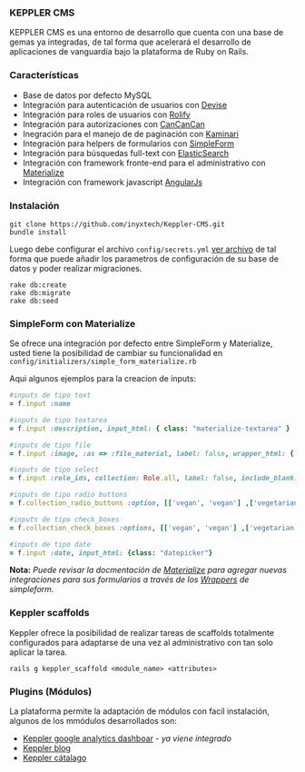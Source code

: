 ### KEPPLER CMS

KEPPLER CMS es una entorno de desarrollo que cuenta con una base de gemas ya integradas, de tal forma que acelerará el desarrollo de aplicaciones de vanguardia bajo la plataforma de Ruby on Rails.


### Características

* Base de datos por defecto MySQL
* Integración para autenticación de usuarios con [Devise](https://github.com/plataformatec/devise)
* Integración para roles de usuarios con [Rolify](https://github.com/RolifyCommunity/rolify)
* Integración para autorizaciones con [CanCanCan](https://github.com/CanCanCommunity/cancancan)
* Inegración para el manejo de de paginación con [Kaminari](https://github.com/amatsuda/kaminari)
* Integración para helpers de formularios con [SimpleForm](https://github.com/RolifyCommunity/rolify)
* Integración para búsquedas full-text con [ElasticSearch](https://github.com/elastic/elasticsearch-rails)
* Integración con framework fronte-end para el administrativo con [Materialize](http://materializecss.com/)
* Integración con framework javascript [AngularJs](https://angularjs.org/)

### Instalación

```
git clone https://github.com/inyxtech/Keppler-CMS.git
bundle install
```

Luego debe configurar el archivo `config/secrets.yml` [ver archivo](https://github.com/inyxtech/Keppler-CMS/blob/master/config/secrets.yml.example) de tal forma que puede añadir los parametros de configuración de su base de datos y poder realizar migraciones.

```
rake db:create
rake db:migrate
rake db:seed
```

### SimpleForm con Materialize

Se ofrece una integración por defecto entre SimpleForm y Materialize, usted tiene la posibilidad de cambiar su funcionalidad en `config/initializers/simple_form_materialize.rb`

Aqui algunos ejemplos para la creacion de inputs:

```ruby
#inputs de tipo text
= f.input :name

#inputs de tipo textarea
= f.input :description, input_html: { class: "materialize-textarea" }

#inputs de tipo file
= f.input :image, :as => :file_material, label: false, wrapper_html: { class: "file-field" }

#inputs de tipo select
= f.input :role_ids, collection: Role.all, label: false, include_blank: "Selecione un rol"

#inputs de tipo radio buttons
= f.collection_radio_buttons :option, [['vegan', 'vegan'] ,['vegetarian', 'vegetarian']],:first, :last

#inputs de tipo check_boxes
= f.collection_check_boxes :options, [['vegan', 'vegan'] ,['vegetarian', 'vegetarian']],:first, :last

#inputs de tipo date
= f.input :date, input_html: {class: "datepicker"}
```

**Nota:** *Puede revisar la docmentación de [Materialize](http://materializecss.com/) para agregar nuevas integraciones para sus formularios a través de los [Wrappers](https://github.com/plataformatec/simple_form/wiki/Custom-Wrappers) de simpleform.*


### Keppler scaffolds

Keppler ofrece la posibilidad de realizar tareas de scaffolds totalmente configurados para adaptarse de una vez al administrativo con tan solo aplicar la tarea.

`rails g keppler_scaffold <module_name> <attributes>`

### Plugins (Módulos)

La plataforma permite la adaptación de módulos con facil instalación, algunos de los mmódulos desarrollados son:

* [Keppler google analytics dashboar](https://github.com/inyxtech/keppler_ga_dashboard) - *ya viene integrado*
* [Keppler blog](https://github.com/inyxtech/inyx_blog_rails)
* [Keppler cátalago](https://github.com/inyxtech/inyx_catalog_rails)


